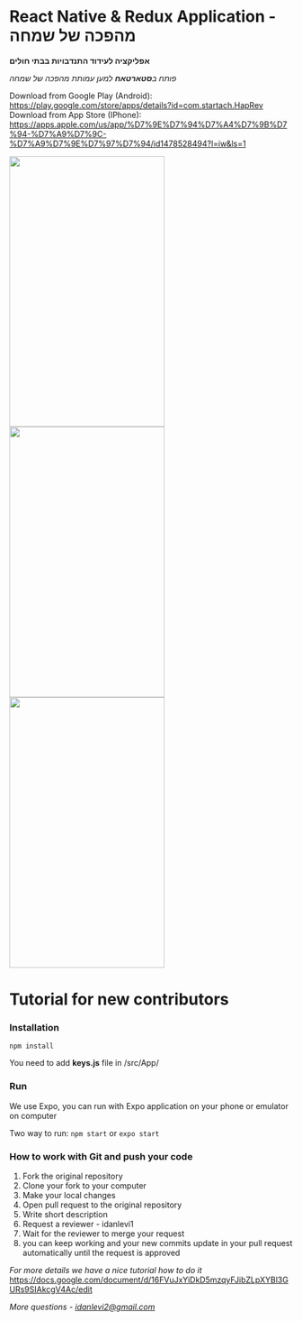 # React Native & Redux Application - מהפכה של שמחה
**אפליקציה לעידוד התנדבויות בבתי חולים**

*פותח ב**סטארטאח** למען עמותת מהפכה של שמחה*

Download from Google Play (Android): https://play.google.com/store/apps/details?id=com.startach.HapRev
Download from App Store (IPhone): https://apps.apple.com/us/app/%D7%9E%D7%94%D7%A4%D7%9B%D7%94-%D7%A9%D7%9C-%D7%A9%D7%9E%D7%97%D7%94/id1478528494?l=iw&ls=1


<img src="https://user-images.githubusercontent.com/21155847/49574223-92c2c680-f948-11e8-9bee-b53541a515e1.gif" width="276" height="480"><img src="https://media.giphy.com/media/2vjWtHKyYC6ilPM7zy/giphy.gif" width="276" height="480"><img src="https://media.giphy.com/media/1eEB7lNMmX8JN1VMzL/giphy.gif" width="276" height="480">



# Tutorial for new contributors

### Installation

`npm install`

You need to add **keys.js** file in /src/App/

### Run

We use Expo, you can run with Expo application on your phone or emulator on computer

Two way to run:
`npm start`
or
`expo start`

### How to work with Git and push your code

1. Fork the original repository
2. Clone your fork to your computer
3. Make your local changes
4. Open pull request to the original repository
5. Write short description
6. Request a reviewer - idanlevi1
7. Wait for the reviewer to merge your request
8. you can keep working and your new commits update in your pull request automatically until the request is approved

*For more details we have a nice tutorial how to do it*
https://docs.google.com/document/d/16FVuJxYiDkD5mzqyFJibZLpXYBl3GURs9SIAkcgV4Ac/edit 

*More questions - idanlevi2@gmail.com*
